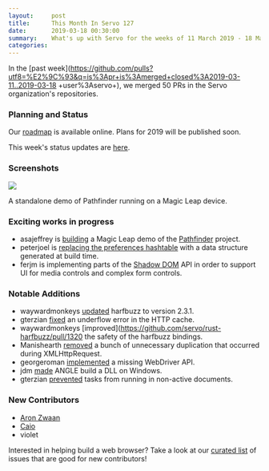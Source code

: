 ```yaml
---
layout:     post
title:      This Month In Servo 127
date:       2019-03-18 00:30:00
summary:    What's up with Servo for the weeks of 11 March 2019 - 18 March 2019
categories:
---
```


In the [past week](https://github.com/pulls?utf8=%E2%9C%93&q=is%3Apr+is%3Amerged+closed%3A2019-03-11..2019-03-18
+user%3Aservo+),
we merged 50 PRs in the Servo organization's repositories.

### Planning and Status

Our [roadmap](https://github.com/servo/servo/wiki/Roadmap) is available online. Plans for 2019 will be published soon.

This week's status updates are [here](https://build.servo.org/standups/).

### Screenshots

<img src="https://pbs.twimg.com/media/D1usSLJX0AAx6eQ.jpg:large">

A standalone demo of Pathfinder running on a Magic Leap device.

### Exciting works in progress

- asajeffrey is [building](https://github.com/asajeffrey/pathfinder/tree/pf3) a Magic Leap demo of the [Pathfinder](https://pcwalton.github.io/2017/02/14/pathfinder.html) project.
- peterjoel is [replacing the preferences hashtable](https://github.com/servo/servo/pull/22923) with a data structure generated at build time.
- ferjm is implementing parts of the [Shadow DOM](https://github.com/servo/servo/pull/22743) API in order to support UI for media controls and complex form controls.

### Notable Additions

- waywardmonkeys [updated](https://github.com/servo/rust-harfbuzz/pull/134) harfbuzz to version 2.3.1.
- gterzian [fixed](https://github.com/servo/servo/pull/23036) an underflow error in the HTTP cache.
- waywardmonkeys [improved](https://github.com/servo/rust-harfbuzz/pull/1320 the safety of the harfbuzz bindings.
- Manishearth [removed](https://github.com/servo/servo/pull/23033) a bunch of unnecessary duplication that occurred during XMLHttpRequest.
- georgeroman [implemented](https://github.com/servo/servo/pull/23008) a missing WebDriver API.
- jdm [made](https://github.com/servo/mozangle/pull/15) ANGLE build a DLL on Windows.
- gterzian [prevented](https://github.com/servo/servo/pull/22802) tasks from running in non-active documents.

### New Contributors

- [Aron Zwaan](https://github.com/BartGitHub)
- [Caio](https://github.com/c410-f3r)
- violet

Interested in helping build a web browser? Take a look at our [curated list](https://starters.servo.org/) of issues that are good for new contributors!
